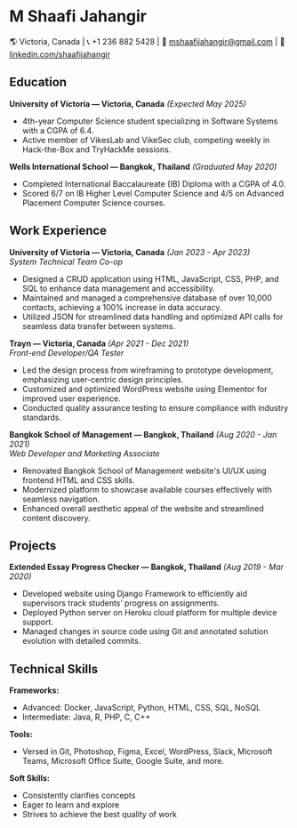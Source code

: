 # M Shaafi Jahangir

🌎 Victoria, Canada | 📞 +1 236 882 5428 | 📧 mshaafijahangir@gmail.com | 🔗 [linkedin.com/shaafijahangir](https://www.linkedin.com/in/m-shaafi-jahangir/)

## Education

**University of Victoria — Victoria, Canada** *(Expected May 2025)*  
- 4th-year Computer Science student specializing in Software Systems with a CGPA of 6.4.
- Active member of VikesLab and VikeSec club, competing weekly in Hack-the-Box and TryHackMe sessions.

**Wells International School — Bangkok, Thailand** *(Graduated May 2020)*  
- Completed International Baccalaureate (IB) Diploma with a CGPA of 4.0.
- Scored 6/7 on IB Higher Level Computer Science and 4/5 on Advanced Placement Computer Science courses.

## Work Experience

**University of Victoria — Victoria, Canada** *(Jan 2023 - Apr 2023)*  
*System Technical Team Co-op*
- Designed a CRUD application using HTML, JavaScript, CSS, PHP, and SQL to enhance data management and accessibility.
- Maintained and managed a comprehensive database of over 10,000 contacts, achieving a 100% increase in data accuracy.
- Utilized JSON for streamlined data handling and optimized API calls for seamless data transfer between systems.

**Trayn — Victoria, Canada** *(Apr 2021 - Dec 2021)*  
*Front-end Developer/QA Tester*
- Led the design process from wireframing to prototype development, emphasizing user-centric design principles.
- Customized and optimized WordPress website using Elementor for improved user experience.
- Conducted quality assurance testing to ensure compliance with industry standards.

**Bangkok School of Management — Bangkok, Thailand** *(Aug 2020 - Jan 2021)*  
*Web Developer and Marketing Associate*
- Renovated Bangkok School of Management website's UI/UX using frontend HTML and CSS skills.
- Modernized platform to showcase available courses effectively with seamless navigation.
- Enhanced overall aesthetic appeal of the website and streamlined content discovery.

## Projects

**Extended Essay Progress Checker — Bangkok, Thailand** *(Aug 2019 - Mar 2020)*  
- Developed website using Django Framework to efficiently aid supervisors track students’ progress on assignments.
- Deployed Python server on Heroku cloud platform for multiple device support.
- Managed changes in source code using Git and annotated solution evolution with detailed commits.

## Technical Skills

**Frameworks:**  
- Advanced: Docker, JavaScript, Python, HTML, CSS, SQL, NoSQL
- Intermediate: Java, R, PHP, C, C++

**Tools:**  
- Versed in Git, Photoshop, Figma, Excel, WordPress, Slack, Microsoft Teams, Microsoft Office Suite, Google Suite, and more.

**Soft Skills:**  
- Consistently clarifies concepts
- Eager to learn and explore
- Strives to achieve the best quality of work
